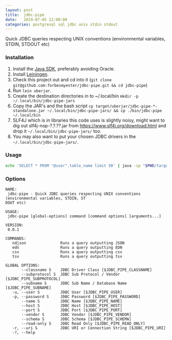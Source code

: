 ```yaml
---
layout: post
title:  jdbc-pipe
date:   2019-07-05 12:00:00
categories: postgresql sql jdbc unix stdin stdout
---
```



Quick JDBC queries respecting UNIX conventions (environmental variables, STDIN, STDOUT etc)

### Installation

 1. Install the [Java SDK](https://openjdk.java.net/), preferably avoiding Oracle.
 2. Install [Leiningen](https://leiningen.org/).
 3. Check this project out and cd into it (`git clone git@github.com:forbesmyester/jdbc-pipe.git && cd jdbc-pipe`)
 4. Run `lein uberjar`.
 5. Create the destination directories in to ~/.local/bin `mkdir -p ~/.local/bin/jdbc-pipe-jars`
 6. Copy the JAR's and the bash script `cp target/uberjar/jdbc-pipe-*-standalone.jar ~/.local/bin/jdbc-pipe-jars/ && cp ./bin/jdbc-pipe ~/.local/bin`
 7. SLF4J which is in libraries this code uses is slightly noisy, might want to dig out slf4j-nop-?.?.??.jar from <https://www.slf4j.org/download.html> and drop it `~/.local/bin/jdbc-pipe-jars/` too.
 8. You may also want to put your chosen JDBC drivers in the `~/.local/bin/jdbc-pipe-jars/`.

### Usage

```bash
echo 'SELECT * FROM "@user".table_name limit 50' | java -cp "$PWD/target/uberjar/*" jdbc_pipe.core  csv -u username -p password -c "jdbc:url" -d "com.data-vendor.Driver" -s "sub-protocol"
```

### Options

    NAME:
     jdbc-pipe - Quick JDBC queries respecting UNIX conventions (environmental variables, STDIN, ST
    DOUT etc)
    
    USAGE:
     jdbc-pipe [global-options] command [command options] [arguments...]
    
    VERSION:
     0.0.1
    
    COMMANDS:
       ndjson               Runs a query outputting JSON
       edn                  Runs a query outputting EDN
       csv                  Runs a query outputting csv
       tsv                  Runs a query outputting tsv
    
    GLOBAL OPTIONS:
           --classname S    JDBC Driver Class [$JDBC_PIPE_CLASSNAME]
           --subprotocol S  JDBC Sub Protocol / Vendor [$JDBC_PIPE_SUBPROTOCOL]
           --subname S      JDBC Sub Name / Database Name [$JDBC_PIPE_SUBNAME]
       -u, --user S         JDBC User [$JDBC_PIPE_USER]
       -p, --password S     JDBC Password [$JDBC_PIPE_PASSWORD]
           --name S         JDBC Name [$JDBC_PIPE_NAME]
           --host S         JDBC Host [$JDBC_PIPE_HOST]
           --port S         JDBC Port [$JDBC_PIPE_PORT]
           --vendor S       JDBC Vendor [$JDBC_PIPE_VENDOR]
           --schema S       JDBC Schema [$JDBC_PIPE_SCHEMA]
           --read-only S    JDBC Read Only [$JDBC_PIPE_READ_ONLY]
       -r, --uri S          JDBC URI or Connection String [$JDBC_PIPE_URI]
       -?, --help


